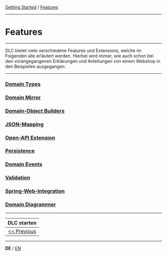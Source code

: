 [Getting Started](../index_de.md) / [Features](features_de.md)

---

# Features

---

DLC bietet viele verschiedene Features und Extensions, welche im Folgenden alle erläutert werden.
Hierbei wird immer, wie auch schon bei den vorangegangenen Erklärungen und Anleitungen von einem 
Webshop in den Beispielen ausgegangen.

---

### [Domain Types](../features/domain_types_de.md)
### [Domain Mirror](../features/domain_mirror_de.md)
### [Domain-Object Builders](../features/domainobject_builders_de.md)
### [JSON-Mapping](../features/json_mapping_de.md)
### [Open-API Extension](../features/open_api_extension_de.md)
### [Persistence](../features/persistence_de.md)
### [Domain Events](../features/domain_events_de.md)
### [Validation](../features/validation_support_de.md)
### [Spring-Web-Integration](../features/spring_web_integration_de.md)
### [Domain Diagrammer](../features/domain_diagrammer_de.md)

---

|              **DLC starten**               |
|:------------------------------------------:|
| [<< Previous](run_application_de.md) |

---

**DE** / [EN](../../english/guides/features_en.md)